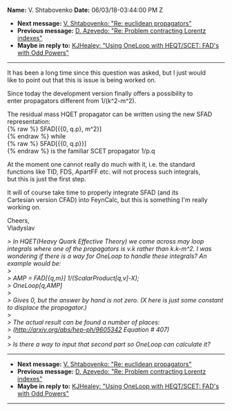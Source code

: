 **Name:** V. Shtabovenko
**Date:** 06/03/18-03:44:00 PM Z

  - **Next message:** [V. Shtabovenko: "Re: euclidean
    propagators"](1419.html)
  - **Previous message:** [D. Azevedo: "Re: Problem contracting Lorentz
    indexes"](1417.html)
  - **Maybe in reply to:** [KJHealey: "Using OneLoop with HEQT/SCET:
    FAD's with Odd Powers"](0694.html)

-----

It has been a long time since this question was asked, but I just
would  
like to point out that this is issue is being worked on.  

Since today the development version finally offers a possibility to  
enter propagators different from 1/(k^2-m^2).  

The residual mass HQET propagator can be written using the new SFAD  
representation:  
{% raw %}
SFAD[{{0, q.p}, m^2}]  
{% endraw %}
while  
{% raw %}
SFAD[{{0, q.p}}]  
{% endraw %}
is the familiar SCET propagator 1/p.q  

At the moment one cannot really do much with it, i.e. the standard  
functions like TID, FDS, ApartFF etc. will not process such integrals,  
but this is just the first step.  

It will of course take time to properly integrate SFAD (and its  
Cartesian version CFAD) into FeynCalc, but this is something I'm
really  
working on.  

Cheers,  
Vladyslav  

*\> In HQET(Heavy Quark Effective Theory) we come across may loop
integrals where one of the propagators is v.k rather than k.k-m^2. I was
wondering if there is a way for OneLoop to handle these integrals? An
example would be:*  
*\>*  
*\> AMP = FAD[{q,m}] 1/(ScalarProduct[q,v]-X);*  
*\> OneLoop[q,AMP]*  
*\>*  
*\> Gives 0, but the answer by hand is not zero. (X here is just some
constant to displace the propagator.)*  
*\>*  
*\> The actual result can be found a number of places:*  
*\> (<http://arxiv.org/abs/hep-ph/9605342> Equation \# 407)*  
*\>*  
*\> Is there a way to input that second part so OneLoop can calculate
it?*  

-----

  - **Next message:** [V. Shtabovenko: "Re: euclidean
    propagators"](1419.html)
  - **Previous message:** [D. Azevedo: "Re: Problem contracting Lorentz
    indexes"](1417.html)
  - **Maybe in reply to:** [KJHealey: "Using OneLoop with HEQT/SCET:
    FAD's with Odd Powers"](0694.html)

-----

